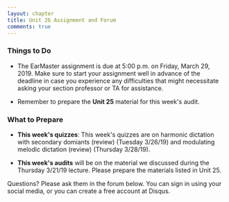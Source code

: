 ```yaml
---
layout: chapter
title: Unit 26 Assignment and Forum
comments: true
---
```


### Things to Do

- The EarMaster assignment is due at 5:00 p.m. on Friday, March 29, 2019. Make sure to start your assignment well in advance of the deadline in case you experience any difficulties that might necessitate asking your section professor or TA for assistance.

- Remember to prepare the **Unit 25** material for this week's audit.

### What to Prepare

- **This week's quizzes**: This week's quizzes are on harmonic dictation with secondary domiants (review) (Tuesday 3/26/19) and modulating melodic dictation (review) (Thursday 3/28/19).

- **This week's audits** will be on the material we discussed during the Thursday 3/21/19 lecture. Please prepare the materials listed in Unit 25.

Questions? Please ask them in the forum below. You can sign in using your social media, or you can create a free account at Disqus.